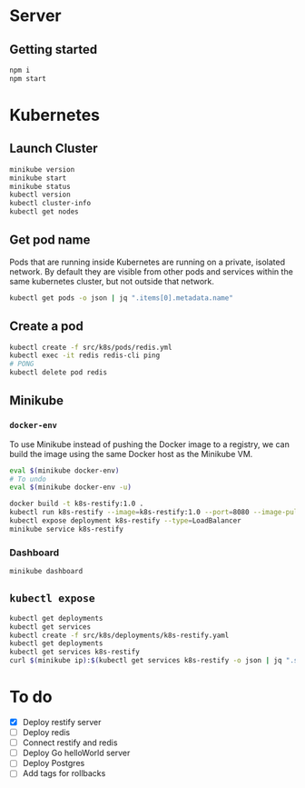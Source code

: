 # Server

## Getting started

```sh
npm i
npm start
```

# Kubernetes

## Launch Cluster

```sh
minikube version
minikube start
minikube status
kubectl version
kubectl cluster-info
kubectl get nodes
```

## Get pod name

Pods that are running inside Kubernetes are running on a private, isolated network. By default they are visible from other pods and services within the same kubernetes cluster, but not outside that network.

```sh
kubectl get pods -o json | jq ".items[0].metadata.name"
```

## Create a pod

```sh
kubectl create -f src/k8s/pods/redis.yml
kubectl exec -it redis redis-cli ping
# PONG
kubectl delete pod redis
```

## Minikube

### `docker-env`

To use Minikube instead of pushing the Docker image to a registry, we can build the image using the same Docker host as the Minikube VM.

```sh
eval $(minikube docker-env)
# To undo
eval $(minikube docker-env -u)
```

```sh
docker build -t k8s-restify:1.0 .
kubectl run k8s-restify --image=k8s-restify:1.0 --port=8080 --image-pull-policy=Never
kubectl expose deployment k8s-restify --type=LoadBalancer
minikube service k8s-restify
```

### Dashboard

```sh
minikube dashboard
```

## `kubectl expose`

```sh
kubectl get deployments
kubectl get services
kubectl create -f src/k8s/deployments/k8s-restify.yaml
kubectl get deployments
kubectl get services k8s-restify
curl $(minikube ip):$(kubectl get services k8s-restify -o json | jq ".spec.ports[0].nodePort")/hello/Mat
```

# To do

- [x] Deploy restify server
- [ ] Deploy redis
- [ ] Connect restify and redis
- [ ] Deploy Go helloWorld server
- [ ] Deploy Postgres
- [ ] Add tags for rollbacks
